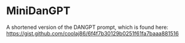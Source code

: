 # MiniDanGPT
A shortened version of the DANGPT prompt, which is found here: https://gist.github.com/coolaj86/6f4f7b30129b0251f61fa7baaa881516
